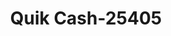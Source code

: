 ---
f_zip-code: 64429
f_state-code: MO
title: Quik Cash-25405
f_phone: 816-632-6600
f_city-only: Cameron
f_address: 1720 N Walnut Street Ste A Cameron
f_location-unique-id: '25405'
slug: quik-cash-25405
updated-on: '2024-05-30T13:46:58.046Z'
created-on: '2024-05-30T13:36:59.803Z'
published-on: '2024-05-30T13:54:32.469Z'
f_city-state: cms/city/cameron-mo.md
f_company: cms/company/quik-cash.md
f_state: cms/state/missouri.md
layout: '[payday-loan].html'
tags: payday-loan
---